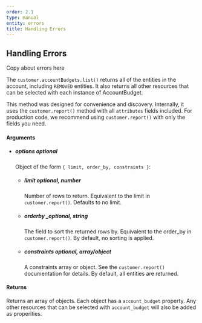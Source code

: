 ```yaml
---
order: 2.1
type: manual
entity: errors
title: Handling Errors
---
```


## Handling Errors

Copy about errors here

The `customer.accountBudgets.list()` returns all of the entities in the account, including `REMOVED` entities. It also returns all other resources that can be selected with each instance of AccountBudget.

This method was designed for convenience and discovery. Internally, it uses the `customer.report()` method with all `attributes` fields included. For production code, we recommend using `customer.report()` with only the fields you need.

#### Arguments

-   ##### options _optional_
    Object of the form `{ limit, order_by, constraints }`:
    -   ##### limit _optional, number_
        Number of rows to return. Equivalent to the limit in `customer.report()`. Defaults to no limit.
    -   ##### order*by \_optional, string*
        The field to sort the returned rows by. Equivalent to the order_by in `customer.report()`. By default, no sorting is applied.
    -   ##### constraints _optional, array/object_
        A constraints array or object. See the `customer.report()` documentation for details. By default, all entities are returned.

#### Returns

Returns an array of objects.
Each object has a `account_budget` property. Any other resources that can be selected with `account_budget` will also be added as properities.
